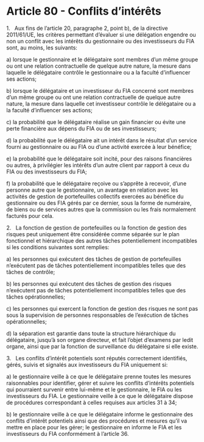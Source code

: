 # Article 80 - Conflits d’intérêts


1.   Aux fins de l’article 20, paragraphe 2, point b), de la directive 2011/61/UE, les critères permettant d’évaluer si une délégation engendre ou non un conflit avec les intérêts du gestionnaire ou des investisseurs du FIA sont, au moins, les suivants:

a) lorsque le gestionnaire et le délégataire sont membres d’un même groupe ou ont une relation contractuelle de quelque autre nature, la mesure dans laquelle le délégataire contrôle le gestionnaire ou a la faculté d’influencer ses actions;

b) lorsque le délégataire et un investisseur du FIA concerné sont membres d’un même groupe ou ont une relation contractuelle de quelque autre nature, la mesure dans laquelle cet investisseur contrôle le délégataire ou a la faculté d’influencer ses actions;

c) la probabilité que le délégataire réalise un gain financier ou évite une perte financière aux dépens du FIA ou de ses investisseurs;

d) la probabilité que le délégataire ait un intérêt dans le résultat d’un service fourni au gestionnaire ou au FIA ou d’une activité exercée à leur bénéfice;

e) la probabilité que le délégataire soit incité, pour des raisons financières ou autres, à privilégier les intérêts d’un autre client par rapport à ceux du FIA ou des investisseurs du FIA;

f) la probabilité que le délégataire reçoive ou s’apprête à recevoir, d’une personne autre que le gestionnaire, un avantage en relation avec les activités de gestion de portefeuilles collectifs exercées au bénéfice du gestionnaire ou des FIA gérés par ce dernier, sous la forme de numéraire, de biens ou de services autres que la commission ou les frais normalement facturés pour cela.

2.   La fonction de gestion de portefeuilles ou la fonction de gestion des risques peut uniquement être considérée comme séparée sur le plan fonctionnel et hiérarchique des autres tâches potentiellement incompatibles si les conditions suivantes sont remplies:

a) les personnes qui exécutent des tâches de gestion de portefeuilles n’exécutent pas de tâches potentiellement incompatibles telles que des tâches de contrôle;

b) les personnes qui exécutent des tâches de gestion des risques n’exécutent pas de tâches potentiellement incompatibles telles que des tâches opérationnelles;

c) les personnes qui exercent la fonction de gestion des risques ne sont pas sous la supervision de personnes responsables de l’exécution de tâches opérationnelles;

d) la séparation est garantie dans toute la structure hiérarchique du délégataire, jusqu’à son organe directeur, et fait l’objet d’examens par ledit organe, ainsi que par la fonction de surveillance du délégataire si elle existe.

3.   Les conflits d’intérêt potentiels sont réputés correctement identifiés, gérés, suivis et signalés aux investisseurs du FIA uniquement si:

a) le gestionnaire veille à ce que le délégataire prenne toutes les mesures raisonnables pour identifier, gérer et suivre les conflits d’intérêts potentiels qui pourraient survenir entre lui-même et le gestionnaire, le FIA ou les investisseurs du FIA. Le gestionnaire veille à ce que le délégataire dispose de procédures correspondant à celles requises aux articles 31 à 34;

b) le gestionnaire veille à ce que le délégataire informe le gestionnaire des conflits d’intérêt potentiels ainsi que des procédures et mesures qu’il va mettre en place pour les gérer; le gestionnaire en informe le FIA et les investisseurs du FIA conformément à l’article 36.
